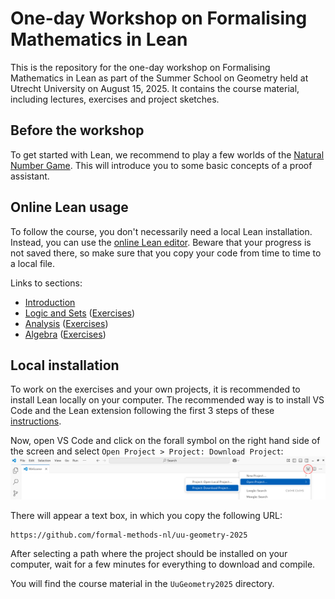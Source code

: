 # One-day Workshop on Formalising Mathematics in Lean

This is the repository for the one-day workshop on Formalising Mathematics in Lean
as part of the Summer School on Geometry held at Utrecht University on August 15, 2025.
It contains the course material, including lectures, exercises and project sketches.

## Before the workshop

To get started with Lean, we recommend to play a few worlds of the
[Natural Number Game](https://adam.math.hhu.de/#/g/leanprover-community/nng4). This will introduce you to
some basic concepts of a proof assistant.

## Online Lean usage

To follow the course, you don't necessarily need a local Lean installation. Instead,
you can use the [online Lean editor](https://live.lean-lang.org/). Beware that your progress is not saved there,
so make sure that you copy your code from time to time to a local file.

Links to sections:

- [Introduction](https://live.lean-lang.org/#url=https%3A%2F%2Fraw.githubusercontent.com%2Fformal-methods-nl%2Fuu-geometry-2025%2Frefs%2Fheads%2Fmaster%2FUuGeometry2025%2FLectures%2F01Introduction.lean%3Ftoken%3DGHSAT0AAAAAACW4X3GFY5V7NVIQMCYIO2RK2E6N5KQ)
- [Logic and Sets](https://live.lean-lang.org/#url=https%3A%2F%2Fraw.githubusercontent.com%2Fformal-methods-nl%2Fuu-geometry-2025%2Frefs%2Fheads%2Fmaster%2FUuGeometry2025%2FLectures%2F02Logic.lean%3Ftoken%3DGHSAT0AAAAAACW4X3GERGSQJM4UB4W3TY7Q2E6N6NA) ([Exercises](https://live.lean-lang.org/#url=https%3A%2F%2Fraw.githubusercontent.com%2Fformal-methods-nl%2Fuu-geometry-2025%2Frefs%2Fheads%2Fmaster%2FUuGeometry2025%2FExercises%2F02Logic.lean))
- [Analysis](https://live.lean-lang.org/#url=https%3A%2F%2Fraw.githubusercontent.com%2Fformal-methods-nl%2Fuu-geometry-2025%2Frefs%2Fheads%2Fmaster%2FUuGeometry2025%2FLectures%2F03Analysis.lean%3Ftoken%3DGHSAT0AAAAAACW4X3GEZLM2CN3N7J4PBOVQ2E6N7OA) ([Exercises](https://live.lean-lang.org/#url=https%3A%2F%2Fraw.githubusercontent.com%2Fformal-methods-nl%2Fuu-geometry-2025%2Frefs%2Fheads%2Fmaster%2FUuGeometry2025%2FExercises%2F03Analysis.lean))
- [Algebra](https://live.lean-lang.org/#url=https%3A%2F%2Fraw.githubusercontent.com%2Fformal-methods-nl%2Fuu-geometry-2025%2Frefs%2Fheads%2Fmaster%2FUuGeometry2025%2FLectures%2F04Algebra.lean%3Ftoken%3DGHSAT0AAAAAACW4X3GFWCRY2GNOYJQKGZPS2E6N74A) ([Exercises](https://live.lean-lang.org/#url=https%3A%2F%2Fraw.githubusercontent.com%2Fformal-methods-nl%2Fuu-geometry-2025%2Frefs%2Fheads%2Fmaster%2FUuGeometry2025%2FExercises%2F04Algebra.lean))

## Local installation

To work on the exercises and your own projects, it is recommended to install Lean locally on your computer. The recommended
way is to install VS Code and the Lean extension following the first 3 steps of these
[instructions](https://docs.lean-lang.org/lean4/doc/quickstart.html).

Now, open VS Code and click on the forall symbol on the right hand side of the screen and select
`Open Project > Project: Download Project`:
![download project dialog](images/vscode-download-project.png)

There will appear a text box, in which you copy the following URL:
```
https://github.com/formal-methods-nl/uu-geometry-2025
```
After selecting a path where the project should be installed on your computer, wait for a few minutes
for everything to download and compile.

You will find the course material in the `UuGeometry2025` directory.
